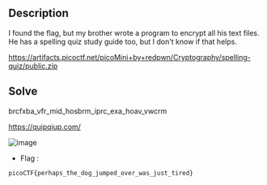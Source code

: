 ## Description

I found the flag, but my brother wrote a program to encrypt all his text files. He has a spelling quiz study guide too, but I don't know if that helps.

https://artifacts.picoctf.net/picoMini+by+redpwn/Cryptography/spelling-quiz/public.zip

## Solve

brcfxba_vfr_mid_hosbrm_iprc_exa_hoav_vwcrm

https://quipqiup.com/

![image](https://github.com/user-attachments/assets/fdbbcc93-5fa9-48f2-b632-2971207ba553)

- Flag :

`
picoCTF{perhaps_the_dog_jumped_over_was_just_tired}
`
